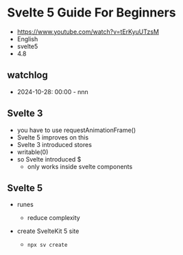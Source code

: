 # Svelte 5 Guide For Beginners

- https://www.youtube.com/watch?v=tErKyuUTzsM
- English
- svelte5
- 4.8

## watchlog

- 2024-10-28: 00:00 - nnn

## Svelte 3

- you have to use requestAnimationFrame()
- Svelte 5 improves on this
- Svelte 3 introduced stores
- writable(0)
- so Svelte introduced $
	- only works inside svelte components
  
## Svelte 5

- runes
  - reduce complexity

- create SvelteKit 5 site
  - `npx sv create`
